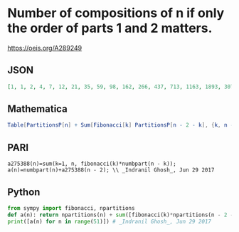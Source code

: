 # Number of compositions of n if only the order of parts 1 and 2 matters\.
https://oeis.org/A289249
## JSON
```JSON
[1, 1, 2, 4, 7, 12, 21, 35, 59, 98, 162, 266, 437, 713, 1163, 1893, 3077, 4995, 8105, 13139, 21293, 34492, 55858, 90438, 146406, 236974, 383538, 620703, 1004471, 1625447, 2630249, 4256087, 6886804, 11143447, 18030911, 29175137, 47206975, 76383199, 123591458]
```
## Mathematica
```Mathematica
Table[PartitionsP[n] + Sum[Fibonacci[k] PartitionsP[n - 2 - k], {k, n - 2}], {n, 0, 50}] (* _Indranil Ghosh_, Jun 29 2017 *)
```
## PARI
```PARI
a275388(n)=sum(k=1, n, fibonacci(k)*numbpart(n - k));
a(n)=numbpart(n)+a275388(n - 2); \\ _Indranil Ghosh_, Jun 29 2017
```
## Python
```Python
from sympy import fibonacci, npartitions
def a(n): return npartitions(n) + sum([fibonacci(k)*npartitions(n - 2 - k) for k in range(1, n - 1)])
print([a(n) for n in range(51)]) # _Indranil Ghosh_, Jun 29 2017
```
